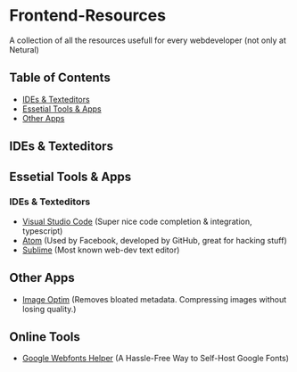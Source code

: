 # Frontend-Resources
A collection of all the resources usefull for every webdeveloper (not only at Netural)

## Table of Contents
- [IDEs & Texteditors](#ides--texteditors)
- [Essetial Tools & Apps](#tools)
- [Other Apps](#other-apps)

## IDEs & Texteditors


## Essetial Tools & Apps
### IDEs & Texteditors
- [Visual Studio Code](http://code.visualstudio.com/) (Super nice code completion & integration, typescript)
- [Atom](https://atom.io/) (Used by Facebook, developed by GitHub, great for hacking stuff)
- [Sublime](http://www.sublimetext.com/2) (Most known web-dev text editor)

## Other Apps
- [Image Optim](https://imageoptim.com/) (Removes bloated metadata. Compressing images without losing quality.)

## Online Tools
- [Google Webfonts Helper](https://google-webfonts-helper.herokuapp.com/fonts) (A Hassle-Free Way to Self-Host Google Fonts)
